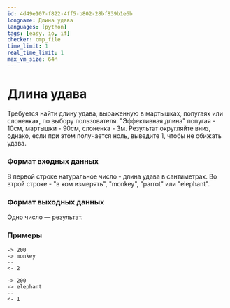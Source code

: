 ```yaml
---
id: 4d49e107-f822-4ff5-b802-28bf839b1e6b
longname: Длина удава
languages: [python]
tags: [easy, io, if]
checker: cmp_file
time_limit: 1
real_time_limit: 1
max_vm_size: 64M
---
```


<h1>Длина удава</h1>

Требуется найти длину удава, выраженную в мартышках, попугаях или слоненках, по выбору пользователя. "Эффективная длина" попугая - 10см, мартышки - 90см, слоненка - 3м. Результат округляйте вниз, однако, если при этом получается ноль, выведите 1, чтобы не обижать удава.

### Формат входных данных

В первой строке натуральное число - длина удава в сантиметрах. Во втрой строке - "в ком измерять", "monkey", "parrot" или "elephant".

### Формат выходных данных

Одно число — результат.

### Примеры

```
-> 200
-> monkey
--
<- 2
```

```
-> 200
-> elephant
--
<- 1
```
